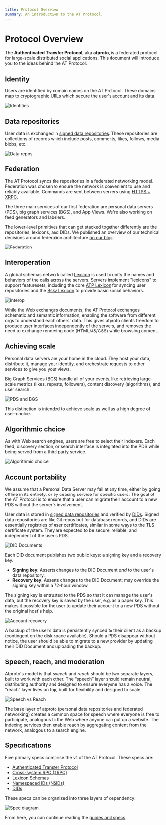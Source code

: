 ```yaml
---
title: Protocol Overview
summary: An introduction to the AT Protocol.
---
```


# Protocol Overview

The **Authenticated Transfer Protocol**, aka **atproto**, is a federated protocol for large-scale distributed social applications. This document will introduce you to the ideas behind the AT Protocol.

## Identity

Users are identified by domain names on the AT Protocol. These domains map to cryptographic URLs which secure the user's account and its data.

![Identities](/img/identities.jpg)

## Data repositories

User data is exchanged in [signed data repositories](/guides/data-repos). These repositories are collections of records which include posts, comments, likes, follows, media blobs, etc.

![Data repos](/img/data-repos.jpg)

## Federation

The AT Protocol syncs the repositories in a federated networking model. Federation was chosen to ensure the network is convenient to use and reliably available. Commands are sent between servers using [HTTPS + XRPC](/specs/xrpc).

The three main services of our first federation are personal data servers (PDS), big graph services (BGS), and App Views. We're also working on feed generators and labelers.

The lower-level primitives that can get stacked together differently are the repositories, lexicons, and DIDs. We published an overview of our technical decisions around federation architecture [on our blog](https://blueskyweb.xyz/blog/5-5-2023-federation-architecture).

![Federation](/img/federation.jpg)

## Interoperation

A global schemas network called [Lexicon](/specs/lexicon) is used to unify the names and behaviors of the calls across the servers. Servers implement "lexicons" to support featuresets, including the core [ATP Lexicon](/lexicons/com-atproto-identity) for syncing user repositories and the [Bsky Lexicon](/lexicons/app-bsky-actor) to provide basic social behaviors.

![Interop](/img/interop.jpg)

While the Web exchanges documents, the AT Protocol exchanges schematic and semantic information, enabling the software from different orgs to understand each others' data. This gives atproto clients freedom to produce user interfaces independently of the servers, and removes the need to exchange rendering code (HTML/JS/CSS) while browsing content.

## Achieving scale

Personal data servers are your home in the cloud. They host your data, distribute it, manage your identity, and orchestrate requests to other services to give you your views.

Big Graph Services (BGS) handle all of your events, like retrieving large-scale metrics (likes, reposts, followers), content discovery (algorithms), and user search.

![PDS and BGS](/img/small-big-world.jpg)

This distinction is intended to achieve scale as well as a high degree of user-choice. 

## Algorithmic choice

As with Web search engines, users are free to select their indexers. Each feed, discovery section, or search interface is integrated into the PDS while being served from a third party service.

![Algorithmic choice](/img/algorithmic-choice.jpg)

## Account portability

We assume that a Personal Data Server may fail at any time, either by going offline in its entirety, or by ceasing service for specific users. The goal of the AT Protocol is to ensure that a user can migrate their account to a new PDS without the server's involvement.

User data is stored in [signed data repositories](/guides/data-repos) and verified by [DIDs](/guides/identity). Signed data repositories are like Git repos but for database records, and DIDs are essentially registries of user certificates, similar in some ways to the TLS certificate system. They are expected to be secure, reliable, and independent of the user's PDS.

![DID Documents](/img/did-doc.jpg)

Each DID document publishes two public keys: a signing key and a recovery key.

* **Signing key**: Asserts changes to the DID Document *and* to the user's data repository.
* **Recovery key**: Asserts changes to the DID Document; may override the signing key within a 72-hour window.

The signing key is entrusted to the PDS so that it can manage the user's data, but the recovery key is saved by the user, e.g. as a paper key. This makes it possible for the user to update their account to a new PDS without the original host's help.

![Account recovery](/img/recovery.jpg)

A backup of the user’s data is persistently synced to their client as a backup (contingent on the disk space available). Should a PDS disappear without notice, the user should be able to migrate to a new provider by updating their DID Document and uploading the backup.

## Speech, reach, and moderation

Atproto's model is that _speech_ and _reach_ should be two separate layers, built to work with each other. The “speech” layer should remain neutral, distributing authority and designed to ensure everyone has a voice. The “reach” layer lives on top, built for flexibility and designed to scale.

![Speech vs Reach](/img/speech-vs-reach.jpg)

The base layer of atproto (personal data repositories and federated networking) creates a common space for speech where everyone is free to participate, analogous to the Web where anyone can put up a website. The indexing services then enable reach by aggregating content from the network, analogous to a search engine.

## Specifications

Five primary specs comprise the v1 of the AT Protocol. These specs are:

- [Authenticated Transfer Protocol](/specs/atp)
- [Cross-system RPC (XRPC)](/specs/xrpc)
- [Lexicon Schemas](/specs/lexicon)
- [Namespaced IDs (NSIDs)](/specs/nsid)
- [DIDs](/specs/did)

These specs can be organized into three layers of dependency:

![Spec diagram](/img/spec-diagram.jpg)

From here, you can continue reading the [guides and specs](/docs).
